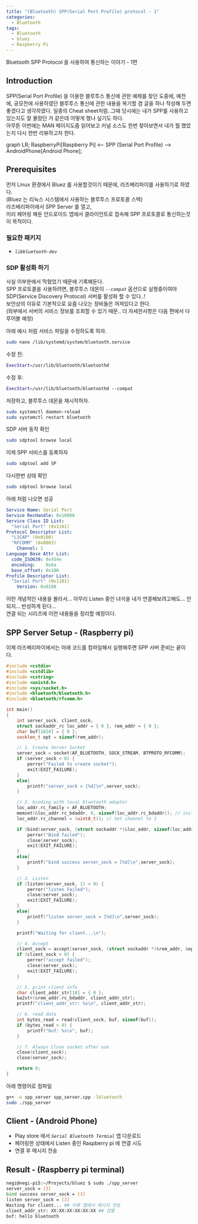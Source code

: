 ```yaml
---
title: "(Bluetooth) SPP(Serial Port Profile) protocol - 1"
categories:
  - Bluetooth
tags:
  - Bluetooth
  - bluez
  - Raspberry Pi
---
```


Bluetooth SPP Protocol 을 사용하여 통신하는 이야기 - 1편

## Introduction
SPP(Serial Port Profile) 을 이용한 블루투스 통신에 관한 예제를 찾던 도중에, 예전에, 공모전에 사용하였던 블루투스 통신에 관한 내용을 복기할 겸 글을 하나 작성해 두면 좋겠다고 생각하였다. 일종의 Cheat sheet처럼..그때 당시에는 내가 SPP를 사용하고 있는지도 잘 몰랐던 거 같은데 어떻게 했나 싶기도 하다.  
아무튼 이번에는 MAN 페이지도좀 읽어보고 커널 소스도 한번 찾아보면서 내가 뭘 했었는지 다시 한번 리뷰하고자 한다. 

<div class="mermaid"> 
  graph LR;
    RaspberryPi[Raspberry Pi]  <-- SPP (Serial Port Profile) -->  AndroidPhone[Android Phone];
</div>


## Prerequisites
먼저 Linux 환경에서 Bluez 를 사용할것이기 때문에, 라즈베리파이를 사용하기로 하였다.  
(Bluez 는 리눅스 시스템에서 사용하는 블루투스 프로토콜 스택)  
라즈베리파이에서 SPP Server 를 열고,  
미리 페어링 해둔 안드로이드 앱에서 클라이언트로 접속해 SPP 프로토콜로 통신하는것이 목적이다.  

### 필요한 패키지
- *`libbluetooth-dev`*  

### SDP 활성화 하기
사실 이부분에서 막혔었기 때문에 기록해둔다.  
SPP 프로토콜을 사용하려면, 블루투스 데몬이 *`--compat`* 옵션으로 실행중이여야  
SDP(Service Discovery Protocol) 서버를 활성화 할 수 있다..!  
보안상의 이유로 기본적으로 요즘 나오는 장비들은 꺼져있다고 한다.   
(외부에서 서버의 서비스 정보를 조회할 수 있기 때문.. 더 자세한사항은 다음 편에서 다루어볼 예정)  

아래 예시 처럼 서비스 파일을 수정하도록 하자.

```bash
sudo nano /lib/systemd/system/bluetooth.service
```

수정 전:
```bash
ExecStart=/usr/lib/bluetooth/bluetoothd
```

수정 후:
```bash
ExecStart=/usr/lib/bluetooth/bluetoothd --compat
```

저장하고, 블루투스 데몬을 재시작하자.
```bash
sudo systemctl daemon-reload
sudo systemctl restart bluetooth
```

SDP 서버 동작 확인
```bash
sudo sdptool browse local
```

이제 SPP 서비스를 등록하자
```bash
sudo sdptool add SP
```

다시한번 상태 확인
```bash
sudo sdptool browse local
```

아래 처럼 나오면 성공
```yaml
Service Name: Serial Port
Service RecHandle: 0x10000
Service Class ID List:
  "Serial Port" (0x1101)
Protocol Descriptor List:
  "L2CAP" (0x0100)
  "RFCOMM" (0x0003)
    Channel: 1
Language Base Attr List:
  code_ISO639: 0x454e
  encoding:    0x6a
  base_offset: 0x100
Profile Descriptor List:
  "Serial Port" (0x1101)
    Version: 0x0100
```

이런 개념적인 내용을 몰라서... 아무리 Listen 중인 녀석을 내가 연결해보려고해도... 안되지... 반성하게 된다...  
연결 되는 시리즈에 이런 내용들을 정리할 예정이다.  

## SPP Server Setup - (Raspberry pi)

이제 라즈베리파이에서는 아래 코드를 컴파일해서 실행해주면 SPP 서버 준비는 끝이다.

```cpp
#include <cstdio>
#include <cstdlib>
#include <cstring>
#include <unistd.h>
#include <sys/socket.h>
#include <bluetooth/bluetooth.h>
#include <bluetooth/rfcomm.h>

int main()
{
    int server_sock, client_sock;
    struct sockaddr_rc loc_addr = { 0 }, rem_addr = { 0 };
    char buf[1024] = { 0 };
    socklen_t opt = sizeof(rem_addr);

    // 1. Create Server Socket
    server_sock = socket(AF_BLUETOOTH, SOCK_STREAM, BTPROTO_RFCOMM);
    if (server_sock < 0) {
        perror("Failed to create socket");
        exit(EXIT_FAILURE);
    }
    else{
        printf("server_sock = [%d]\n",server_sock);
    }

    // 2. binding with local bluetooth adaptor
    loc_addr.rc_family = AF_BLUETOOTH;
    memset(&loc_addr.rc_bdaddr, 0, sizeof(loc_addr.rc_bdaddr)); // initialize with 0
    loc_addr.rc_channel = (uint8_t)1; // Set channel to 1

    if (bind(server_sock, (struct sockaddr *)&loc_addr, sizeof(loc_addr)) < 0) {
        perror("Bind failed");
        close(server_sock);
        exit(EXIT_FAILURE);
    }
    else{
        printf("bind success server_sock = [%d]\n",server_sock);
    }

    // 3. Listen
    if (listen(server_sock, 1) < 0) {
        perror("listen Failed");
        close(server_sock);
        exit(EXIT_FAILURE);
    }
    else{
        printf("listen server_sock = [%d]\n",server_sock);
    }

    printf("Waiting for client...\n");

    // 4. Accept
    client_sock = accept(server_sock, (struct sockaddr *)&rem_addr, &opt);
    if (client_sock < 0) {
        perror("accept failed");
        close(server_sock);
        exit(EXIT_FAILURE);
    }

    // 5. print client info
    char client_addr_str[18] = { 0 };
    ba2str(&rem_addr.rc_bdaddr, client_addr_str);
    printf("client_addr_str: %s\n", client_addr_str);

    // 6. read data
    int bytes_read = read(client_sock, buf, sizeof(buf));
    if (bytes_read > 0) {
        printf("buf: %s\n", buf);
    }

    // 7. Always Close socket after use
    close(client_sock);
    close(server_sock);

    return 0;
}

```

아래 명령어로 컴파일
```bash
g++ -o spp_server spp_server.cpp -lbluetooth
sudo ./spp_server 
```

## Client - (Android Phone)
- Play store 에서 *`Serial Bluetooth Termial`* 앱 다운로드
- 페어링한 상태에서 Listen 중인 Raspberry pi 에 연결 시도
- 연결 후 메시지 전송

## Result - (Raspberry pi terminal)
```bash
negi@negi-pi5:~/Projects/bluez $ sudo ./spp_server 
server_sock = [3]
bind success server_sock = [3]
listen server_sock = [3]
Waiting for client... ## 이후 앱에서 메시지 전송
client_addr_str: XX:XX:XX:XX:XX:XX ## 검열
buf: hello bluetooth
```